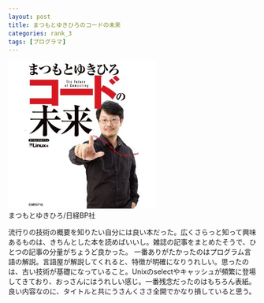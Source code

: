 ```yaml
---
layout: post
title: まつもとゆきひろのコードの未来
categories: rank_3
tags: [プログラマ]
---
```



<div class="book"><div class="book_image"><a href="http://www.amazon.co.jp/dp/4822234630"><img src="/images/future_of_computing.jpg"></a></div><div class="book_info">まつもとゆきひろ/日経BP社</div><div class="clear"></div></div>

流行りの技術の概要を知りたい自分には良い本だった。広くさらっと知って興味あるものは、きちんとした本を読めばいいし。雑誌の記事をまとめたそうで、ひとつの記事の分量がちょうど良かった。
一番ありがたかったのはプログラム言語の解説。言語屋が解説してくれると、特徴が明確になりうれしい。思ったのは、古い技術が基礎になっていること。Unixのselectやキャッシュが頻繁に登場してきており、おっさんにはうれしい感じ。一番残念だったのはもちろん表紙。良い内容なのに、タイトルと共にうさんくささ全開でかなり損していると思う。
